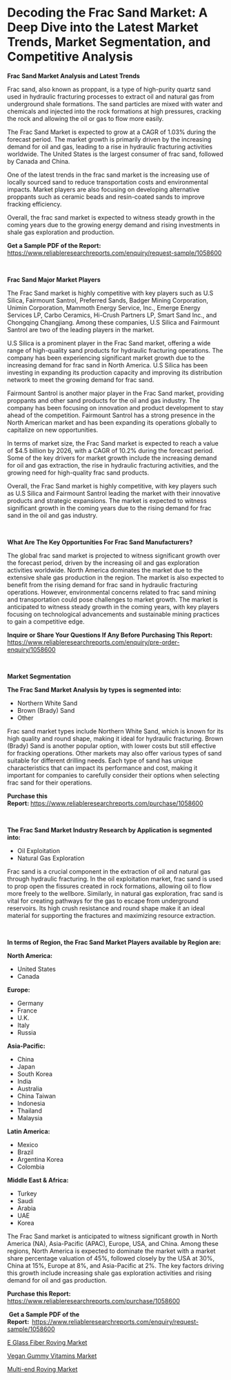 <p><h1>Decoding the Frac Sand Market: A Deep Dive into the Latest Market Trends, Market Segmentation, and Competitive Analysis</h1></p><p><strong>Frac Sand Market Analysis and Latest Trends</strong></p>
<p><p>Frac sand, also known as proppant, is a type of high-purity quartz sand used in hydraulic fracturing processes to extract oil and natural gas from underground shale formations. The sand particles are mixed with water and chemicals and injected into the rock formations at high pressures, cracking the rock and allowing the oil or gas to flow more easily.</p><p>The Frac Sand Market is expected to grow at a CAGR of 1.03% during the forecast period. The market growth is primarily driven by the increasing demand for oil and gas, leading to a rise in hydraulic fracturing activities worldwide. The United States is the largest consumer of frac sand, followed by Canada and China.</p><p>One of the latest trends in the frac sand market is the increasing use of locally sourced sand to reduce transportation costs and environmental impacts. Market players are also focusing on developing alternative proppants such as ceramic beads and resin-coated sands to improve fracking efficiency.</p><p>Overall, the frac sand market is expected to witness steady growth in the coming years due to the growing energy demand and rising investments in shale gas exploration and production.</p></p>
<p><strong>Get a Sample PDF of the Report:&nbsp;</strong> <a href="https://www.reliableresearchreports.com/enquiry/request-sample/1058600">https://www.reliableresearchreports.com/enquiry/request-sample/1058600</a></p>
<p>&nbsp;</p>
<p><strong>Frac Sand Major Market Players</strong></p>
<p><p>The Frac Sand market is highly competitive with key players such as U.S Silica, Fairmount Santrol, Preferred Sands, Badger Mining Corporation, Unimin Corporation, Mammoth Energy Service, Inc., Emerge Energy Services LP, Carbo Ceramics, Hi-Crush Partners LP, Smart Sand Inc., and Chongqing Changjiang. Among these companies, U.S Silica and Fairmount Santrol are two of the leading players in the market.</p><p>U.S Silica is a prominent player in the Frac Sand market, offering a wide range of high-quality sand products for hydraulic fracturing operations. The company has been experiencing significant market growth due to the increasing demand for frac sand in North America. U.S Silica has been investing in expanding its production capacity and improving its distribution network to meet the growing demand for frac sand.</p><p>Fairmount Santrol is another major player in the Frac Sand market, providing proppants and other sand products for the oil and gas industry. The company has been focusing on innovation and product development to stay ahead of the competition. Fairmount Santrol has a strong presence in the North American market and has been expanding its operations globally to capitalize on new opportunities.</p><p>In terms of market size, the Frac Sand market is expected to reach a value of $4.5 billion by 2026, with a CAGR of 10.2% during the forecast period. Some of the key drivers for market growth include the increasing demand for oil and gas extraction, the rise in hydraulic fracturing activities, and the growing need for high-quality frac sand products.</p><p>Overall, the Frac Sand market is highly competitive, with key players such as U.S Silica and Fairmount Santrol leading the market with their innovative products and strategic expansions. The market is expected to witness significant growth in the coming years due to the rising demand for frac sand in the oil and gas industry.</p></p>
<p>&nbsp;</p>
<p><strong>What Are The Key Opportunities For Frac Sand Manufacturers?</strong></p>
<p><p>The global frac sand market is projected to witness significant growth over the forecast period, driven by the increasing oil and gas exploration activities worldwide. North America dominates the market due to the extensive shale gas production in the region. The market is also expected to benefit from the rising demand for frac sand in hydraulic fracturing operations. However, environmental concerns related to frac sand mining and transportation could pose challenges to market growth. The market is anticipated to witness steady growth in the coming years, with key players focusing on technological advancements and sustainable mining practices to gain a competitive edge.</p></p>
<p><strong>Inquire or Share Your Questions If Any Before Purchasing This Report:</strong> <a href="https://www.reliableresearchreports.com/enquiry/pre-order-enquiry/1058600">https://www.reliableresearchreports.com/enquiry/pre-order-enquiry/1058600</a></p>
<p>&nbsp;</p>
<p><strong>Market Segmentation</strong></p>
<p><strong>The Frac Sand Market Analysis by types is segmented into:</strong></p>
<p><ul><li>Northern White Sand</li><li>Brown (Brady) Sand</li><li>Other</li></ul></p>
<p><p>Frac sand market types include Northern White Sand, which is known for its high quality and round shape, making it ideal for hydraulic fracturing. Brown (Brady) Sand is another popular option, with lower costs but still effective for fracking operations. Other markets may also offer various types of sand suitable for different drilling needs. Each type of sand has unique characteristics that can impact its performance and cost, making it important for companies to carefully consider their options when selecting frac sand for their operations.</p></p>
<p><strong>Purchase this Report:&nbsp;</strong><a href="https://www.reliableresearchreports.com/purchase/1058600">https://www.reliableresearchreports.com/purchase/1058600</a></p>
<p>&nbsp;</p>
<p><strong>The Frac Sand Market Industry Research by Application is segmented into:</strong></p>
<p><ul><li>Oil Exploitation</li><li>Natural Gas Exploration</li></ul></p>
<p><p>Frac sand is a crucial component in the extraction of oil and natural gas through hydraulic fracturing. In the oil exploitation market, frac sand is used to prop open the fissures created in rock formations, allowing oil to flow more freely to the wellbore. Similarly, in natural gas exploration, frac sand is vital for creating pathways for the gas to escape from underground reservoirs. Its high crush resistance and round shape make it an ideal material for supporting the fractures and maximizing resource extraction.</p></p>
<p>&nbsp;</p>
<p><strong>In terms of Region, the Frac Sand Market Players available by Region are:</strong></p>
<p>
    <p> <strong> North America: </strong>
        <ul>
            <li>United States</li>
            <li>Canada</li>
        </ul>
        </p> 
    <p> <strong> Europe: </strong>
        <ul>
            <li>Germany</li>
            <li>France</li>
            <li>U.K.</li>
            <li>Italy</li>
            <li>Russia</li>
        </ul>
        </p> 
    <p> <strong> Asia-Pacific: </strong>
        <ul>
            <li>China</li>
            <li>Japan</li>
            <li>South Korea</li>
            <li>India</li>
            <li>Australia</li>
            <li>China Taiwan</li>
            <li>Indonesia</li>
            <li>Thailand</li>
            <li>Malaysia</li>
        </ul>
        </p> 
    <p> <strong> Latin America: </strong>
        <ul>
            <li>Mexico</li>
            <li>Brazil</li>
            <li>Argentina Korea</li>
            <li>Colombia</li>
        </ul>
        </p> 
    <p> <strong> Middle East & Africa: </strong>
        <ul>
            <li>Turkey</li>
            <li>Saudi</li>
            <li>Arabia</li>
            <li>UAE</li>
            <li>Korea</li>
        </ul>
    </p>
    </p>
<p><p>The Frac Sand market is anticipated to witness significant growth in North America (NA), Asia-Pacific (APAC), Europe, USA, and China. Among these regions, North America is expected to dominate the market with a market share percentage valuation of 45%, followed closely by the USA at 30%, China at 15%, Europe at 8%, and Asia-Pacific at 2%. The key factors driving this growth include increasing shale gas exploration activities and rising demand for oil and gas production.</p></p>
<p><strong>Purchase this Report: </strong><a href="https://www.reliableresearchreports.com/purchase/1058600">https://www.reliableresearchreports.com/purchase/1058600</a></p>
<p>&nbsp;<strong>Get a Sample PDF of the Report:&nbsp;&nbsp;</strong><a href="https://www.reliableresearchreports.com/enquiry/request-sample/1058600">https://www.reliableresearchreports.com/enquiry/request-sample/1058600</a></p>
<p><strong></strong></p>
<p><p><a href="https://view.publitas.com/reportprime-1/e-glass-fiber-roving-market-size-growing-and-forecasted-for-period-from-2023-2030-and-provides-complete-market-analysis-of-this-market/">E Glass Fiber Roving Market</a></p><p><a href="https://view.publitas.com/reportprime-1/vegan-gummy-vitamins-market-research-report-provides-critical-insights-that-can-help-shape-business-development-and-investment-strategies/">Vegan Gummy Vitamins Market</a></p><p><a href="https://view.publitas.com/reportprime-1/multi-end-roving-market-a-comprehensive-report-of-its-market-share-growth-trends-2023-2030/">Multi-end Roving Market</a></p></p>